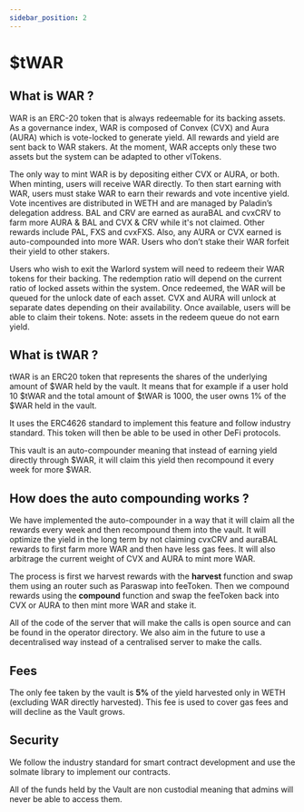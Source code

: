 ```yaml
---
sidebar_position: 2
---
```


# $tWAR

## What is WAR ?

WAR is an ERC-20 token that is always redeemable for its backing assets. As a governance index, WAR is composed of Convex (CVX) and Aura (AURA) which is vote-locked to generate yield. All rewards and yield are sent back to WAR stakers. At the moment, WAR accepts only these two assets but the system can be adapted to other vlTokens.  
  
The only way to mint WAR is by depositing either CVX or AURA, or both. When minting, users will receive WAR directly. To then start earning with WAR, users must stake WAR to earn their rewards and vote incentive yield. Vote incentives are distributed in WETH and are managed by Paladin’s delegation address. BAL and CRV are earned as auraBAL and cvxCRV to farm more AURA & BAL and CVX & CRV while it's not claimed. Other rewards include PAL, FXS and cvxFXS. Also, any AURA or CVX earned is auto-compounded into more WAR. Users who don’t stake their WAR forfeit their yield to other stakers.  
  
Users who wish to exit the Warlord system will need to redeem their WAR tokens for their backing. The redemption ratio will depend on the current ratio of locked assets within the system. Once redeemed, the WAR will be queued for the unlock date of each asset. CVX and AURA will unlock at separate dates depending on their availability. Once available, users will be able to claim their tokens. Note: assets in the redeem queue do not earn yield.  
  

## What is tWAR ?

tWAR is an ERC20 token that represents the shares of the underlying amount of $WAR held by the vault. It means that for example if a user hold 10 $tWAR and the total amount of $tWAR is 1000, the user owns 1% of the $WAR held in the vault.  
  
It uses the ERC4626 standard to implement this feature and follow industry standard. This token will then be able to be used in other DeFi protocols.  
  
This vault is an auto-compounder meaning that instead of earning yield directly through $WAR, it will claim this yield then recompound it every week for more $WAR.  
  

## How does the auto compounding works ?

We have implemented the auto-compounder in a way that it will claim all the rewards every week and then recompound them into the vault. It will optimize the yield in the long term by not claiming cvxCRV and auraBAL rewards to first farm more WAR and then have less gas fees. It will also arbitrage the current weight of CVX and AURA to mint more WAR.  
  
The process is first we harvest rewards with the **harvest** function and swap them using an router such as Paraswap into feeToken. Then we compound rewards using the **compound** function and swap the feeToken back into CVX or AURA to then mint more WAR and stake it.
  
All of the code of the server that will make the calls is open source and can be found in the operator directory. We also aim in the future to use a decentralised way instead of a centralised server to make the calls.  

## Fees

The only fee taken by the vault is **5%** of the yield harvested only in WETH (excluding WAR directly harvested). This fee is used to cover gas fees and will decline as the Vault grows.

## Security

We follow the industry standard for smart contract development and use the solmate library to implement our contracts.  
  
All of the funds held by the Vault are non custodial meaning that admins will never be able to access them.  
